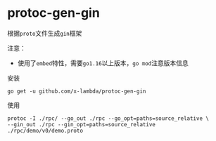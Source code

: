 # protoc-gen-gin

根据`proto`文件生成`gin`框架

注意：
* 使用了`embed`特性，需要`go1.16`以上版本，`go mod`注意版本信息
    
安装
```shell
go get -u github.com/x-lambda/protoc-gen-gin
```

使用
```shell
protoc -I ./rpc/ --go_out ./rpc --go_opt=paths=source_relative \
--gin_out ./rpc --gin_opt=paths=source_relative ./rpc/demo/v0/demo.proto
```
